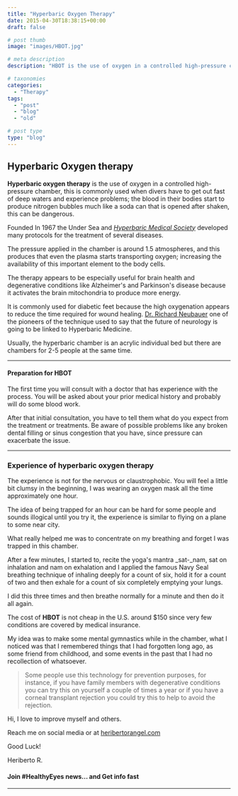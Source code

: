 ```yaml
---
title: "Hyperbaric Oxygen Therapy"
date: 2015-04-30T18:38:15+00:00
draft: false

# post thumb
image: "images/HBOT.jpg"

# meta description
description: "HBOT is the use of oxygen in a controlled high-pressure chamber, this is commonly used when divers have to get out fast of deep waters and experience problems as the blood in their bodies start to produce nitrogen bubbles much like a soda can."

# taxonomies
categories: 
  - "Therapy"
tags:
  - "post"
  - "blog"
  - "old"

# post type
type: "blog"
---
```

Hyperbaric Oxygen therapy
-------------------------

**Hyperbaric oxygen therapy** is the use of oxygen in a controlled high-pressure chamber, this is commonly used when divers have to get out fast of deep waters and experience problems; the blood in their bodies start to produce nitrogen bubbles much like a soda can that is opened after shaken, this can be dangerous.

Founded In 1967 the Under Sea and [_Hyperbaric Medical Society_](https://www.uhms.org/) developed many protocols for the treatment of several diseases.

The pressure applied in the chamber is around 1.5 atmospheres, and this produces that even the plasma starts transporting oxygen; increasing the availability of this important element to the body cells.

The therapy appears to be especially useful for brain health and degenerative conditions like Alzheimer's and Parkinson's disease because it activates the brain mitochondria to produce more energy.

It is commonly used for diabetic feet because the high oxygenation appears to reduce the time required for wound healing. [Dr. Richard Neubauer](https://en.wikipedia.org/wiki/Richard_A_Neubauer) one of the pioneers of the technique used to say that the future of neurology is going to be linked to Hyperbaric Medicine.

Usually, the hyperbaric chamber is an acrylic individual bed but there are chambers for 2-5 people at the same time.

* * *

#### Preparation for HBOT

The first time you will consult with a doctor that has experience with the process. You will be asked about your prior medical history and probably will do some blood work.

After that initial consultation, you have to tell them what do you expect from the treatment or treatments. Be aware of possible problems like any broken dental filling or sinus congestion that you have, since pressure can exacerbate the issue.

* * *

### Experience of hyperbaric oxygen therapy

The experience is not for the nervous or claustrophobic. You will feel a little bit clumsy in the beginning, I was wearing an oxygen mask all the time approximately one hour.

The idea of being trapped for an hour can be hard for some people and sounds illogical until you try it, the experience is similar to flying on a plane to some near city.

What really helped me was to concentrate on my breathing and forget I was trapped in this chamber.

After a few minutes, I started to, recite the yoga's mantra _sat-_nam, sat on inhalation and nam on exhalation and I applied the famous Navy Seal breathing technique of inhaling deeply for a count of six, hold it for a count of two and then exhale for a count of six completely emptying your lungs.

I did this three times and then breathe normally for a minute and then do it all again.

The cost of **HBOT** is not cheap in the U.S. around $150 since very few conditions are covered by medical insurance.

My idea was to make some mental gymnastics while in the chamber, what I noticed was that I remembered things that I had forgotten long ago, as some friend from childhood, and some events in the past that I had no recollection of whatsoever.

>Some people use this technology for prevention purposes, for instance, if you have family members with degenerative conditions you can try this on yourself a couple of times a year or if you have a corneal transplant rejection you could try this to help to avoid the rejection.

Hi, I love to improve myself and others.

Reach me on social media or at [heribertorangel.com](https://www.heribertorangel.com)

Good Luck!

Heriberto R.



#### Join #HealthyEyes news... and Get info fast
* * *